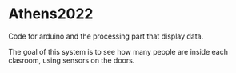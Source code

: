 # Athens2022

Code for arduino and the processing part that display data.

The goal of this system is to see how many people are inside each clasroom, using sensors on the doors.
